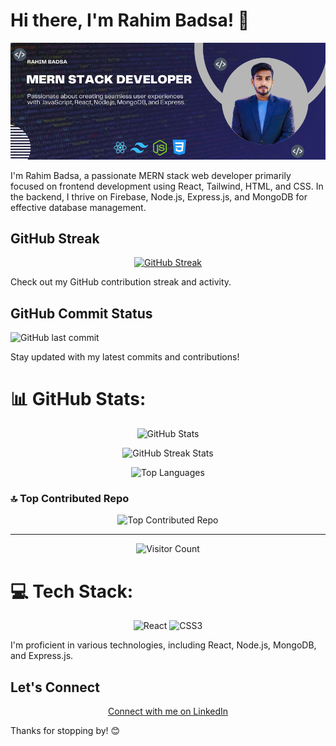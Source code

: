 

# Hi there, I'm Rahim Badsa! 👋

<p align="center">
  <img src="https://raw.githubusercontent.com/developerbadsa/developerbadsa/main/Blue%20Gradient%20Dental%20Health%20Facebook%20Fundraiser%20Cover%20Photo.png" alt="Cover Photo">
</p>

I'm Rahim Badsa, a passionate MERN stack web developer primarily focused on frontend development using React, Tailwind, HTML, and CSS. In the backend, I thrive on Firebase, Node.js, Express.js, and MongoDB for effective database management.

## GitHub Streak

<p align="center">
  <a href="https://git.io/streak-stats">
    <img src="https://github-readme-streak-stats.herokuapp.com?user=Rahim%20Badsa&theme=solarized-dark&hide_border=true&border_radius=6&card_width=442" alt="GitHub Streak">
  </a>
</p>

Check out my GitHub contribution streak and activity.

## GitHub Commit Status

<!-- <p align="center">
  <img src="https://img.shields.io/github/last-commit/developerbadsa/developerbadsa?style=flat-square" alt="GitHub Commit Status">
</p> -->
![GitHub last commit](https://img.shields.io/github/last-commit/developerbadsa/developerbadsa?style=flat-square)


Stay updated with my latest commits and contributions!

# 📊 GitHub Stats:

<p align="center">
  <img src="https://github-readme-stats.vercel.app/api?username=developerbadsa&theme=dark&hide_border=false&include_all_commits=false&count_private=false" alt="GitHub Stats">
</p>

<p align="center">
  <img src="https://github-readme-streak-stats.herokuapp.com/?user=developerbadsa&theme=dark&hide_border=false" alt="GitHub Streak Stats">
</p>

<p align="center">
  <img src="https://github-readme-stats.vercel.app/api/top-langs/?username=developerbadsa&theme=dark&hide_border=false&include_all_commits=false&count_private=false&layout=compact" alt="Top Languages">
</p>

### 🔝 Top Contributed Repo

<p align="center">
  <img src="https://github-contributor-stats.vercel.app/api?username=developerbadsa&limit=5&theme=dark&combine_all_yearly_contributions=true" alt="Top Contributed Repo">
</p>

---

<p align="center">
  <img src="https://visitcount.itsvg.in/api?id=developerbadsa&icon=0&color=0" alt="Visitor Count">
</p>

# 💻 Tech Stack:

<p align="center">
  <img src="https://img.shields.io/badge/react-%2320232a.svg?style=flat-square&logo=react&logoColor=%2361DAFB" alt="React">
  <img src="https://img.shields.io/badge/css3-%231572B6.svg?style=flat-square&logo=css3&logoColor=white" alt="CSS3">
  <!-- Add more tech stack badges as needed -->
</p>

I'm proficient in various technologies, including React, Node.js, MongoDB, and Express.js.

## Let's Connect

<p align="center">
  <a href="https://www.linkedin.com/in/rahim-badsa/">Connect with me on LinkedIn</a>
</p>

Thanks for stopping by! 😊
